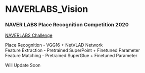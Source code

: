 # NAVERLABS_Vision
### NAVER LABS Place Recognition Competition 2020  
[NAVERLABS Challenge](https://challenge.naverlabs.com/)  
  
  
Place Recognition - VGG16 + NetVLAD Network  
Feature Extraction - Pretrained SuperPoint + Finetuned Parameter  
Feature Matching - Pretrained SuperGlue + Finetuned Parameter

Will Update Soon
